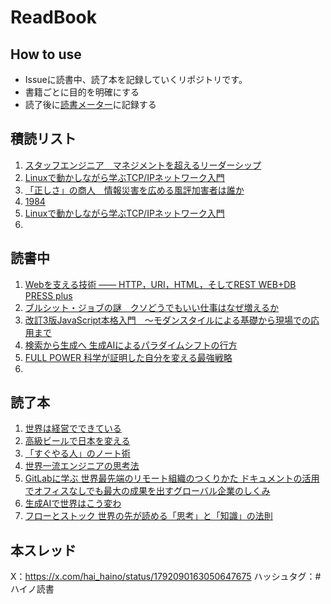 # ReadBook
## How to use
- Issueに読書中、読了本を記録していくリポジトリです。
- 書籍ごとに目的を明確にする
- 読了後に[読書メーター](https://bookmeter.com/home)に記録する

## 積読リスト
1. [スタッフエンジニア　マネジメントを超えるリーダーシップ](https://github.com/haino357/ReadBook/issues/10)
2. [Linuxで動かしながら学ぶTCP/IPネットワーク入門](https://github.com/haino357/ReadBook/issues/7)
3. [「正しさ」の商人　情報災害を広める風評加害者は誰か](https://github.com/haino357/ReadBook/issues/16)
4. [1984](https://github.com/haino357/ReadBook/issues/20)
5. [Linuxで動かしながら学ぶTCP/IPネットワーク入門](https://github.com/haino357/ReadBook/issues/7)
6. 

## 読書中
1. [Webを支える技術 ―― HTTP，URI，HTML，そしてREST WEB+DB PRESS plus](https://github.com/haino357/ReadBook/issues/15)
2. [ブルシット・ジョブの謎　クソどうでもいい仕事はなぜ増えるか](https://github.com/haino357/ReadBook/issues/13)
3. [改訂3版JavaScript本格入門　～モダンスタイルによる基礎から現場での応用まで](https://github.com/haino357/ReadBook/issues/19)
4. [検索から生成へ 生成AIによるパラダイムシフトの行方](https://github.com/haino357/ReadBook/issues/22)
5. [FULL POWER 科学が証明した自分を変える最強戦略](https://github.com/haino357/ReadBook/issues/23)
6. 

## 読了本
1. [世界は経営でできている](https://github.com/haino357/ReadBook/issues/8)
2. [高級ビールで日本を変える](https://github.com/haino357/ReadBook/issues/11)
3. [「すぐやる人」のノート術](https://github.com/haino357/ReadBook/issues/14)
4. [世界一流エンジニアの思考法](https://github.com/haino357/ReadBook/issues/17)
5. [GitLabに学ぶ 世界最先端のリモート組織のつくりかた ドキュメントの活用でオフィスなしでも最大の成果を出すグローバル企業のしくみ](https://github.com/haino357/ReadBook/issues/9)
6. [生成AIで世界はこう変わ](https://github.com/haino357/ReadBook/issues/18)
7. [フローとストック 世界の先が読める「思考」と「知識」の法則](https://github.com/haino357/ReadBook/issues/21)

## 本スレッド
X：https://x.com/hai_haino/status/1792090163050647675
ハッシュタグ：#ハイノ読書